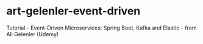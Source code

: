 # art-gelenler-event-driven
Tutorial -  Event-Driven Microservices: Spring Boot, Kafka and Elastic - from Ali Gelenler (Udemy)
